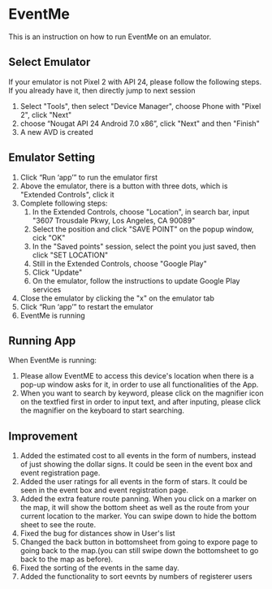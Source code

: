 # EventMe

This is an instruction on how to run EventMe on an emulator.

## Select Emulator
If your emulator is not Pixel 2 with API 24, please follow the following steps. If you already have it, then directly jump to next session

1. Select "Tools", then select "Device Manager", choose Phone with "Pixel 2", click "Next"
2. choose “Nougat API 24 Android 7.0 x86”, click "Next" and then "Finish"
3. A new AVD is created

## Emulator Setting

1. Click “Run ‘app’” to run the emulator first
2. Above the emulator, there is a button with three dots, which is "Extended Controls", click it
3. Complete following steps: 
    1. In the Extended Controls, choose "Location", in search bar, input "3607 Trousdale Pkwy, Los Angeles, CA 90089"
    2. Select the position and click "SAVE POINT" on the popup window, cick "OK"
    3. In the "Saved points" session, select the point you just saved, then click "SET LOCATION"
    1. Still in the Extended Controls, choose "Google Play"
    2. Click "Update"
    3. On the emulator, follow the instructions to update Google Play services
4. Close the emulator by clicking the "x" on the emulator tab
5. Click “Run ‘app’” to restart the emulator
6. EventMe is running

## Running App
When EventMe is running: 
1. Please allow EventME to access this device's location when there is a pop-up window asks for it, in order to use all functionalities of the App. 
2. When you want to search by keyword, please click on the magnifier icon on the textfied first in order to input text, and after inputing, please click the magnifier on the keyboard to start searching.

## Improvement
1. Added the estimated cost to all events in the form of numbers, instead of just showing the dollar signs. It could be seen in the event box and event registration page.
2. Added the user ratings for all events in the form of stars. It could be seen in the event box and event registration page.
3. Added the extra feature route panning. When you click on a marker on the map, it will show the bottom sheet as well as the route from your current location to the marker. You can swipe down to hide the bottom sheet to see the route.
4. Fixed the bug for distances show in User's list 
5. Changed the back button in bottomsheet from going to expore page to going back to the map.(you can still swipe down the bottomsheet to go back to the map as before).
6. Fixed the sorting of the events in the same day.
7. Added the functionality to sort eevnts by numbers of registerer users
